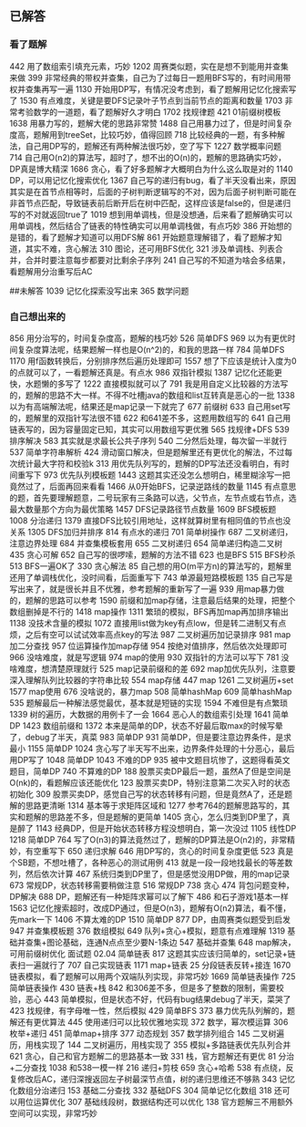## 已解答

### 看了题解
442 用了数组索引填充元素，巧妙
1202 周赛类似题，实在是想不到能用并查集来做
399 非常经典的带权并查集，自己为了过每日一题用BFS写的，有时间用带权并查集再写一遍
1130 开始用DP写，有情况没考虑到，看了题解用记忆化搜索写了
1530 有点难度，关键是要DFS记录叶子节点到当前节点的距离和数量
1703 非常考验数学的一道题，看了题解好久才明白
1702 找规律题
421 01前缀树模板
1638 用暴力写的，题解大佬的思路非常赞
1488 自己用暴力过了，但是时间复杂度高，题解用到treeSet，比较巧妙，值得回顾
718 比较经典的一题，有多种解法，自己用DP写的，题解还有两种解法很巧妙，空了写下
1227 数学概率问题
714 自己用O(n2)的算法写，超时了，想不出的O(n)的，题解的思路确实巧妙，DP真是博大精深
1686 贪心，看了好多题解才大概明白为什么这么取是对的
1140 DP，可以用记忆化搜索优化
1367 自己写的递归有bug，看了半天没看出来，原因其实是在首节点相等时，后面的子树判断逻辑写的不对，因为后面子树判断可能在非首节点匹配，导致链表前后断开后在树中匹配，这样应该是false的，但是递归写的不对就返回true了
1019 想到用单调栈，但是没想通，后来看了题解确实可以用单调栈，然后结合了链表的特性确实可以用单调栈做，有点巧妙
386 开始想的是错的，看了题解才知道可以用DFS解
861 开始题意理解错了，看了题解才知道，其实不难，贪心解法
310 图论，还可用BFS优化
321 涉及单调栈、列表合并，合并时要注意每步都要对比剩余子序列
241 自己写的不知道为啥会多结果，看题解用分治重写后AC

##未解答
1039 记忆化探索没写出来
365 数学问题

### 自己想出来的
856 用分治写的，时间复杂度高，题解的栈巧妙
526 简单DFS
969 以为有更优时间复杂度算法呢，结果题解一样也是O(n^2)的，和我的思路一样
784 简单DFS
1170 用f函数转换后，分别排序然后遍历处理即可
1557 想了下应该是统计入度为0的点就可以了，一看题解还真是。有点水
986 双指针模拟
1387 记忆化还能更快，水题懒的多写了
1222 直接模拟就可以了
791 我是用自定义比较器的方法写的，题解的思路不大一样。不得不吐槽java的数组和list互转真是恶心的一批
1338 以为有高端解法呢，结果还是map记录一下就完了
677 前缀树
633 自己用set写的，题解里的双指针写法很不错
622 和641差不多，这题用数组写的
641 自己用链表写的，因为容量固定已知，其实可以用数组写更优雅
565 找规律+DFS
539 排序解决
583 其实就是求最长公共子序列
540 二分然后处理，每次留一半就行
537 简单字符串解析
424 滑动窗口解决，但是题解里还有更优化的解法，不过每次统计最大字符和校验k
313 用优先队列写的，题解的DP写法还没看明白，有时间重写下
973 优先队列模板题
1443 这题其实还没怎么想明白，稀里糊涂写一把竟然过了，后面再回来看看
1466 从0开始BFS，记录逆路线的数量
1145 有点意思的题，首先要理解题意，二号玩家有三条路可以选，父节点，左节点或右节点，选最大数量那个方向为最优策略
1457 DFS记录路径节点数量
1609 BFS模板题
1008 分治递归
1379 直接DFS比较引用地址，这样就算树里有相同值的节点也没关系
1305 DFS加归并排序
814 有点水的递归
701 简单树操作
687 二叉树递归，注意边界处理
684 并查集模板套用
655 二叉树递归
654 简单递归构造二叉树
435 贪心可解
652 自己写的很啰嗦，题解的方法不错
623 也是BFS
515 BFS秒杀
513 BFS一遍OK了
330 贪心解法
85 自己想的用O(m平方n)的算法写的，题解里还用了单调栈优化，没时间看，后面重写下
743 单源最短路模板题
135 自己写是写出来了，就是很长并且不优雅，参考题解的重新写了一遍
939 用map暴力做的，题解的思路可以参考
1590 前缀和加map存储，注意最后结果的处理，把整个数组删掉是不行的
1418 map操作
1311 繁琐的模拟，BFS再加map再加排序输出
1138 没技术含量的模拟
1072 直接用list做为key有点low，但是转二进制又有点烦，之后有空可以试试效率高点key的写法
987 二叉树遍历加记录排序
981 map加二分查找
957 位运算操作加map存储
954 按绝对值排序，然后依次处理即可
966 没啥难度，就是写逻辑
974 map的使用
930 双指针的方法可以写下
781 没啥难度，想清楚原理就行
525 map记录前缀和的差
692 map加优先队列，注意要深入理解队列比较器的字符串比较
554 map存储
447 map
1261 二叉树遍历+set
1577 map使用
676 没啥说的，暴力map
508 简单hashMap
609 简单hashMap
535 题解最后一种解法感觉最优，基本就是短链的实现
1594 不难但是有点繁琐
1339 树的遍历，大数据的用例卡了一会
1664 恶心人的数组索引处理
1641 简单DP
1423 数组前缀和
1372 本来是简单的DP，状态不好最后取max的时候写晕了，debug了半天，真菜
983 简单DP
931  简单DP，但是要注意边界条件，是求最小
1155 简单DP
1024 贪心写了半天写不出来，边界条件处理的十分恶心，最后用DP写了
1048 简单DP
1043 不难的DP
935 被中文题目坑惨了，这题得看英文题目，简单DP
740 不算难的DP
188 股票买卖DP最后一题，虽然A了但是空间是O(nk)的，看题解应该还能优化
123 股票买卖DP，特别注意第二次买入时的状态初始化
309 股票买卖DP，感觉自己写的状态转移有问题，但是竟然A了，还是题解的思路更清晰
1314 基本等于求矩阵区域和
1277 参考764的题解思路写的，其实和题解的思路差不多，但是题解的更简单
1405 贪心，怎么归类到DP里了，真是醉了
1143 经典DP，但是开始状态转移方程没想明白，第一次没过
1105 线性DP
1218 简单DP
764 写了O(n3)的算法竟然过了，题解的DP算法是O(n2)的，非常精妙，有空重写下
650 递归求解
646 用DP写的，贪心的时间复杂度更低
523 真是个SB题，不想吐槽了，各种恶心的测试用例
413 就是一段一段地找最长的等差数列，然后依次计算
467 系统归类到DP里了，但是感觉没用DP做，用的map记录
673 常规DP，状态转移需要稍做注意
516 常规DP
738 贪心
474 背包问题变种，DP解决
688 DP，题解还有一种矩阵求幂可以了解下
486 和石子游戏1基本一样
1563 记忆化搜索超时，改成DP通过，但是O(n3)，题解有O(n2)算法，看不懂，先mark一下
1406 不算太难的DP
1510 简单DP
877 DP，由周赛类似题受到启发
947 并查集模板题
376 数组模拟
649 队列+贪心+模拟，题意有点难理解
1319 基础并查集+图论基础，连通N点点至少要N-1条边
547 基础并查集
648 map解决，可用前缀树优化
面试题 02.04 简单链表
817 这题其实应该归简单的，set记录+链表扫一遍就行了
707 自己实现链表
1171 map+链表
25 分段链表反转+接连
1670 链表模拟，看了题解可以用两个双端队列实现，非常巧妙
1669 简单链表操作
725 简单链表操作
430 链表+栈
842 和306差不多，但是多了整数的限制，需要校验，恶心
443 简单模拟，但是状态不好，代码有bug结果debug了半天，菜哭了
423 找规律，有字母唯一性，然后模拟
429 简单BFS
373 暴力优先队列解的，题解还有更优算法
445 使用递归可以比较优雅地实现
372 数学，幂次模运算
306 枚举+递归
451 简单map+排序
377 动态规划
357 数学排列组合
145 二叉树遍历，用栈实现了
144 二叉树遍历，用栈实现了
355 模拟+多路链表优先队列合并
621 贪心，自己和官方题解二的思路基本一致
331 栈，官方题解还有更优
81 分治+二分查找
1038 和538一模一样
216 递归+剪枝
659 贪心+哈希
538 有点绕，反复修改后AC，递归深搜返回左子树最深节点值，树的递归思维还不够熟
343 记忆化数组分治递归
153 基础二分查找
332 基础DFS
304 简单记忆化数组
318 还可以用位运算优化
307 基础线段树，数据结构还可以优化
138 官方题解三不用额外空间可以实现，非常巧妙


